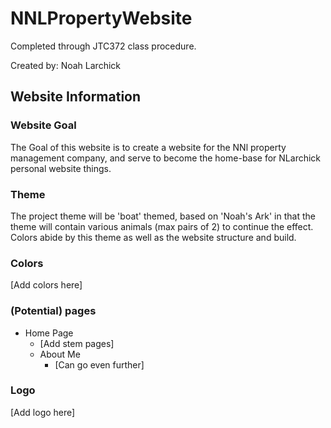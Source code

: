 # NNLPropertyWebsite

Completed through JTC372 class procedure.

Created by: Noah Larchick

## Website Information

### Website Goal

The Goal of this website is to create a website for the NNl property management company, and serve to become the home-base for NLarchick personal website things.

### Theme

The project theme will be 'boat' themed, based on 'Noah's Ark' in that the theme will contain various animals (max pairs of 2) to continue the effect. Colors abide by this theme as well as the website structure and build.

### Colors

[Add colors here]

### (Potential) pages

* Home Page
    - [Add stem pages]
    - About Me
        - [Can go even further]

### Logo

[Add logo here]
